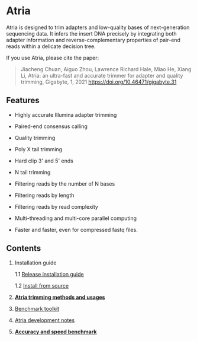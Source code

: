 # Atria

Atria is designed to trim adapters and low-quality bases of next-generation sequencing data. It infers the insert DNA precisely by integrating both adapter information and reverse-complementary properties of pair-end reads within a delicate decision tree.

If you use Atria, please cite the paper:
> Jiacheng Chuan, Aiguo Zhou, Lawrence Richard Hale, Miao He, Xiang Li, Atria: an ultra-fast and accurate trimmer for adapter and quality trimming, Gigabyte, 1, 2021  https://doi.org/10.46471/gigabyte.31

## Features

- Highly accurate Illumina adapter trimming
- Paired-end consensus calling
- Quality trimming
- Poly X tail trimming
- Hard clip 3' and 5' ends
- N tail trimming
- Filtering reads by the number of N bases
- Filtering reads by length
- Filtering reads by read complexity

- Multi-threading and multi-core parallel computing
- Faster and faster, even for compressed fastq files.

## Contents

1. Installation guide

   1.1 [Release installation guide](docs/1.1.Release_installation_guide.md)

   1.2 [Install from source](docs/1.2.Install_from_source.md)

2. **[Atria trimming methods and usages](docs/2.Atria_trimming_methods_and_usages.md)**

3. [Benchmark toolkit](docs/3.Benchmark_toolkit.md)

4. [Atria development notes](docs/4.Development_notes.md)

5. **[Accuracy and speed benchmark](docs/5.Accuracy_and_speed_benchmark.md)**
